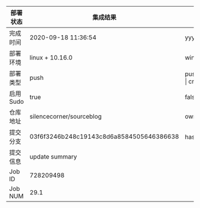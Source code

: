部署状态 | 集成结果 | 参考值
---|---|---
完成时间 | 2020-09-18 11:36:54 | yyyy-mm-dd hh:mm:ss
部署环境 | linux + 10.16.0 | window \| linux + stable
部署类型 | push | push \| pull_request \| api \| cron
启用Sudo | true | false \| true
仓库地址 | silencecorner/sourceblog | owner_name/repo_name
提交分支 | 03f6f3246b248c19143c8d6a8584505646386638 | hash 16位
提交信息 | update summary |
Job ID   | 728209498 |
Job NUM  | 29.1 |
